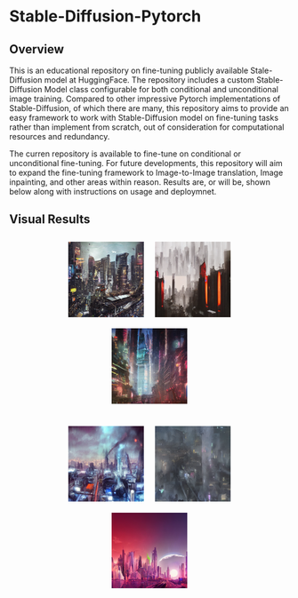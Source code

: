 # Stable-Diffusion-Pytorch

## Overview
This is an educational repository on fine-tuning publicly available Stale-Diffusion model at HuggingFace. The repository includes a custom Stable-Diffusion Model class configurable for both conditional and unconditional image training. Compared to other impressive Pytorch implementations of Stable-Diffusion, of which there are many, this repository aims to provide an easy framework to work with Stable-Diffusion model on fine-tuning tasks rather than implement from scratch, out of consideration for computational resources and redundancy. 

The curren repository is available to fine-tune on conditional or unconditional fine-tuning. For future developments, this repository will aim to expand the fine-tuning framework to Image-to-Image translation, Image inpainting, and other areas within reason. Results are, or will be, shown below along with instructions on usage and deploymnet.

## Visual Results
<div style="display: flex; justify-content: center; flex-wrap: wrap; gap: 20px; max-width: 90%; margin: 0 auto;">
    <div style="display: flex; justify-content: center; flex-basis: 100%; flex-wrap: wrap;">
        <img src="resources/result_0.png" alt="Stable-Diffusion Image 0" style="width: 30%; margin: 10px;">
        <img src="resources/result_1.png" alt="Stable-Diffusion Image 1" style="width: 30%; margin: 10px;">
        <img src="resources/result_2.png" alt="Stable-Diffusion Image 2" style="width: 30%; margin: 10px;">
    </div>
    <div style="display: flex; justify-content: center; flex-basis: 100%; flex-wrap: wrap;">
        <img src="resources/result_3.png" alt="Stable-Diffusion Image 3" style="width: 30%; margin: 10px;">
        <img src="resources/result_4.png" alt="Stable-Diffusion Image 4" style="width: 30%; margin: 10px;">
        <img src="resources/result_5.png" alt="Stable-Diffusion Image 5" style="width: 30%; margin: 10px;">
    </div>
</div>